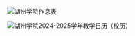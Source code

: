 ![湖州学院作息表](https://github.com/user-attachments/assets/1bca29a3-0315-4579-b25a-fe49df168f6b)

![湖州学院2024-2025学年教学日历（校历）](https://github.com/user-attachments/assets/75bb3844-abd0-4e71-84bf-c9e1f82a9a63)
